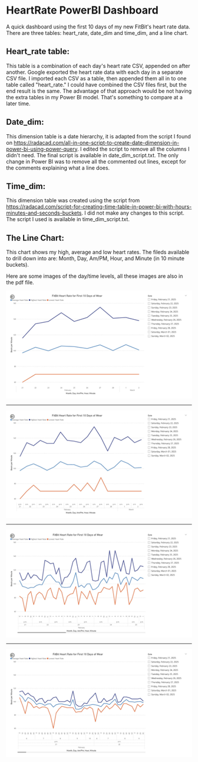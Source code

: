 # HeartRate PowerBI Dashboard
A quick dashboard using the first 10 days of my new FitBit's heart rate data. There are three tables: heart_rate, date_dim and time_dim, and a line chart.

## Heart_rate table: 
This table is a combination of each day's heart rate CSV, appended on after another. Google exported the heart rate data with each day in a separate CSV file. I imported each CSV as a table, then appended them all in to one table called "heart_rate." I could have combined the CSV files first, but the end result is the same. The advantage of that approach would be not having the extra tables in my Power BI model. That's something to compare at a later time.
## Date_dim: 
This dimension table is a date hierarchy, it is adapted from the script I found on https://radacad.com/all-in-one-script-to-create-date-dimension-in-power-bi-using-power-query. I edited the script to remove all the columns I didn't need. The final script is available in date_dim_script.txt. The only change in Power BI was to remove all the commented out lines, except for the comments explaining what a line does.
## Time_dim: 
This dimension table was created using the script from https://radacad.com/script-for-creating-time-table-in-power-bi-with-hours-minutes-and-seconds-buckets. I did not make any changes to this script. The script I used is available in time_dim_script.txt.

## The Line Chart: 
This chart shows my high, average and low heart rates. The fileds available to drill down into are: Month, Day, Am/PM, Hour, and Minute (in 10 minute buckets). 

Here are some images of the day/time levels, all these images are also in the pdf file.

![FitBit_Heart_Rate_Chart](FitBit_Heart_Rate_Chart.jpg)

--------------------------------------------------------------------------------------------------------------------------

![FitBit_Heart_Rate_Chart](FitBit_Heart_Rate_AM-PM.jpg)

--------------------------------------------------------------------------------------------------------------------------

![FitBit_Heart_Rate_Chart](FitBit_Heart_Rate_Hourly.jpg)

--------------------------------------------------------------------------------------------------------------------------

![FitBit_Heart_Rate_Chart](FitBit_Heart_Rate_10-Min-Buckets.jpg)


